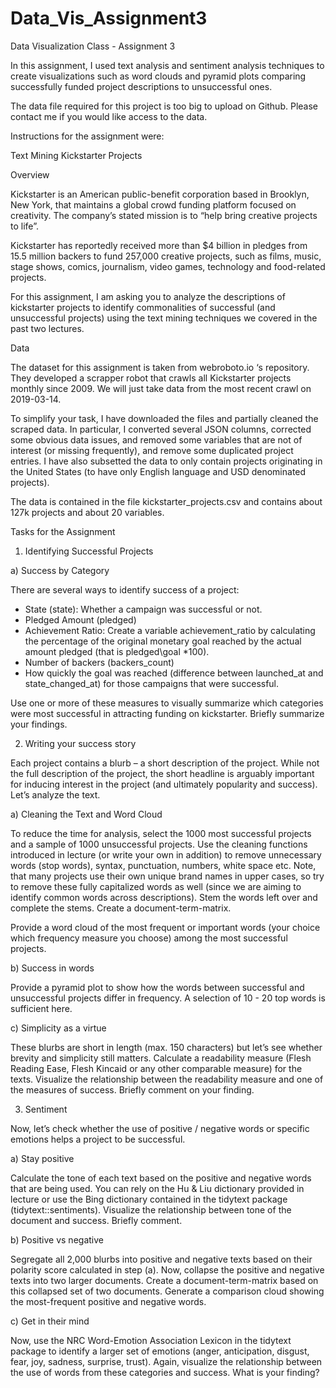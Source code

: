 # Data_Vis_Assignment3
Data Visualization Class - Assignment 3 

In this assignment, I used text analysis and sentiment analysis techniques to create visualizations such as word clouds and pyramid plots comparing successfully funded project descriptions to unsuccessful ones.

The data file required for this project is too big to upload on Github. Please contact me if you would like access to the data.

Instructions for the assignment were:

Text Mining Kickstarter Projects

Overview

Kickstarter is an American public-benefit corporation based in Brooklyn, New York, that maintains a global crowd funding platform focused on creativity. The company’s stated mission is to “help bring creative projects to life”.

Kickstarter has reportedly received more than $4 billion in pledges from 15.5 million backers to fund 257,000 creative projects, such as films, music, stage shows, comics, journalism, video games, technology and food-related projects.

For this assignment, I am asking you to analyze the descriptions of kickstarter projects to identify commonalities of successful (and unsuccessful projects) using the text mining techniques we covered in the past two lectures.

Data

The dataset for this assignment is taken from webroboto.io ‘s repository. They developed a scrapper robot that crawls all Kickstarter projects monthly since 2009. We will just take data from the most recent crawl on 2019-03-14.

To simplify your task, I have downloaded the files and partially cleaned the scraped data. In particular, I converted several JSON columns, corrected some obvious data issues, and removed some variables that are not of interest (or missing frequently), and remove some duplicated project entries. I have also subsetted the data to only contain projects originating in the United States (to have only English language and USD denominated projects).

The data is contained in the file kickstarter_projects.csv and contains about 127k projects and about 20 variables.

Tasks for the Assignment

1. Identifying Successful Projects

a) Success by Category

There are several ways to identify success of a project:

- State (state): Whether a campaign was successful or not.
- Pledged Amount (pledged)
- Achievement Ratio: Create a variable achievement_ratio by calculating the percentage of the original monetary goal reached by the actual amount pledged (that is pledged\goal *100).
- Number of backers (backers_count)
- How quickly the goal was reached (difference between launched_at and state_changed_at) for those campaigns that were successful.

Use one or more of these measures to visually summarize which categories were most successful in attracting funding on kickstarter. Briefly summarize your findings.

2. Writing your success story

Each project contains a blurb – a short description of the project. While not the full description of the project, the short headline is arguably important for inducing interest in the project (and ultimately popularity and success). Let’s analyze the text.

a) Cleaning the Text and Word Cloud

To reduce the time for analysis, select the 1000 most successful projects and a sample of 1000 unsuccessful projects. Use the cleaning functions introduced in lecture (or write your own in addition) to remove unnecessary words (stop words), syntax, punctuation, numbers, white space etc. Note, that many projects use their own unique brand names in upper cases, so try to remove these fully capitalized words as well (since we are aiming to identify common words across descriptions). Stem the words left over and complete the stems. Create a document-term-matrix.

Provide a word cloud of the most frequent or important words (your choice which frequency measure you choose) among the most successful projects.

b) Success in words

Provide a pyramid plot to show how the words between successful and unsuccessful projects differ in frequency. A selection of 10 - 20 top words is sufficient here.

c) Simplicity as a virtue

These blurbs are short in length (max. 150 characters) but let’s see whether brevity and simplicity still matters. Calculate a readability measure (Flesh Reading Ease, Flesh Kincaid or any other comparable measure) for the texts. Visualize the relationship between the readability measure and one of the measures of success. Briefly comment on your finding.

3. Sentiment

Now, let’s check whether the use of positive / negative words or specific emotions helps a project to be successful.

a) Stay positive

Calculate the tone of each text based on the positive and negative words that are being used. You can rely on the Hu & Liu dictionary provided in lecture or use the Bing dictionary contained in the tidytext package (tidytext::sentiments). Visualize the relationship between tone of the document and success. Briefly comment.

b) Positive vs negative

Segregate all 2,000 blurbs into positive and negative texts based on their polarity score calculated in step (a). Now, collapse the positive and negative texts into two larger documents. Create a document-term-matrix based on this collapsed set of two documents. Generate a comparison cloud showing the most-frequent positive and negative words.

c) Get in their mind

Now, use the NRC Word-Emotion Association Lexicon in the tidytext package to identify a larger set of emotions (anger, anticipation, disgust, fear, joy, sadness, surprise, trust). Again, visualize the relationship between the use of words from these categories and success. What is your finding?
